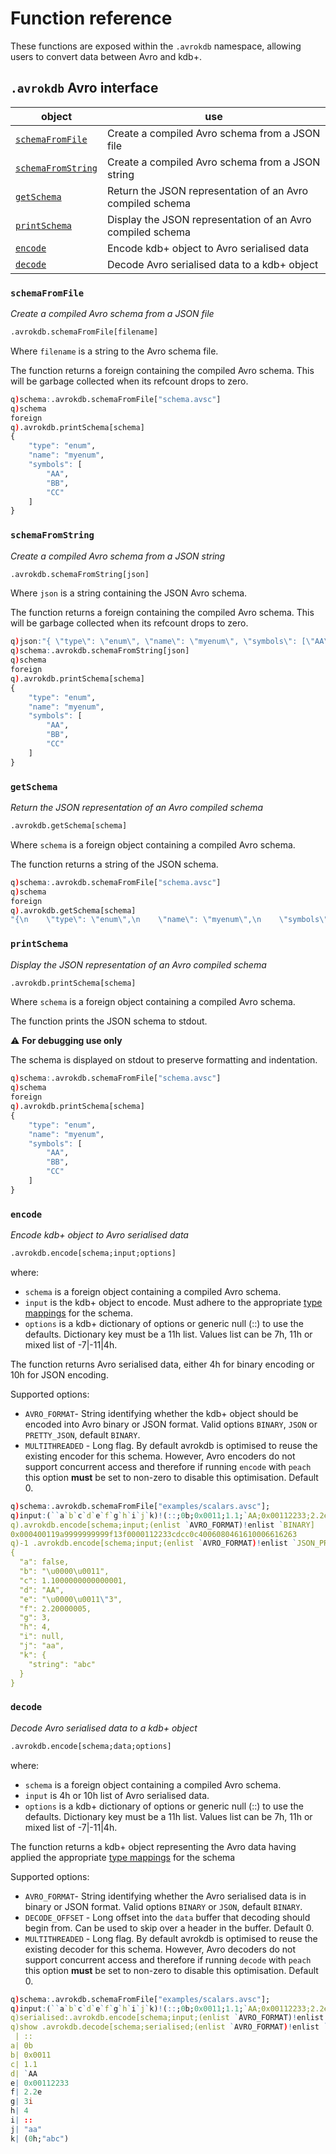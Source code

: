 # Function reference

These functions are exposed within the `.avrokdb` namespace, allowing users to convert data between Avro and kdb+.



## `.avrokdb`   Avro interface


object | use
-------|-------
[`schemaFromFile`](#schemaFromFile) | Create a compiled Avro schema from a JSON file
[`schemaFromString`](#schemaFromString) | Create a compiled Avro schema from a JSON string
[`getSchema`](#getSchema) | Return the JSON representation of an Avro compiled schema
[`printSchema`](#printSchema) | Display the JSON representation of an Avro compiled schema
[`encode`](#encode) | Encode kdb+ object to Avro serialised data
[`decode`](#decode) | Decode Avro serialised data to a kdb+ object



### `schemaFromFile`

*Create a compiled Avro schema from a JSON file*

```txt
.avrokdb.schemaFromFile[filename]
```

Where `filename` is a string to the Avro schema file.

The function returns a foreign containing the compiled Avro schema.  This will be garbage collected when its refcount drops to zero.

```q
q)schema:.avrokdb.schemaFromFile["schema.avsc"]
q)schema
foreign
q).avrokdb.printSchema[schema]
{
    "type": "enum",
    "name": "myenum",
    "symbols": [
        "AA",
        "BB",
        "CC"
    ]
}
```

### `schemaFromString`

*Create a compiled Avro schema from a JSON string*

```txt
.avrokdb.schemaFromString[json]
```

Where `json` is a string containing the JSON Avro schema.

The function returns a foreign containing the compiled Avro schema.  This will be garbage collected when its refcount drops to zero.

```q
q)json:"{ \"type\": \"enum\", \"name\": \"myenum\", \"symbols\": [\"AA\", \"BB\", \"CC\"] }"
q)schema:.avrokdb.schemaFromString[json]
q)schema
foreign
q).avrokdb.printSchema[schema]
{
    "type": "enum",
    "name": "myenum",
    "symbols": [
        "AA",
        "BB",
        "CC"
    ]
}
```

### `getSchema`

*Return the JSON representation of an Avro compiled schema*

```txt
.avrokdb.getSchema[schema]
```

Where `schema` is a foreign object containing a compiled Avro schema.

The function returns a string of the JSON schema.

```q
q)schema:.avrokdb.schemaFromFile["schema.avsc"]
q)schema
foreign
q).avrokdb.getSchema[schema]
"{\n    \"type\": \"enum\",\n    \"name\": \"myenum\",\n    \"symbols\": [\n        \"AA\",\n        \"BB\",\n        \"CC\"\n    ]\n}\n"
```

### `printSchema`

*Display the JSON representation of an Avro compiled schema*

```txt
.avrokdb.printSchema[schema]
```

Where `schema` is a foreign object containing a compiled Avro schema.

The function prints the JSON schema to stdout.

:warning: **For debugging use only**

The schema is displayed on stdout to preserve formatting and indentation.

```q
q)schema:.avrokdb.schemaFromFile["schema.avsc"]
q)schema
foreign
q).avrokdb.printSchema[schema]
{
    "type": "enum",
    "name": "myenum",
    "symbols": [
        "AA",
        "BB",
        "CC"
    ]
}
```

### `encode`

*Encode kdb+ object to Avro serialised data*

```txt
.avrokdb.encode[schema;input;options]
```

where:

* `schema` is a foreign object containing a compiled Avro schema.
* `input` is the kdb+ object to encode.  Must adhere to the appropriate [type mappings](./type-mapping.md) for the schema.
* `options` is a kdb+ dictionary of options or generic null (::) to use the defaults.  Dictionary key must be a 11h list.  Values list can be 7h, 11h or mixed list of -7|-11|4h.

The function returns Avro serialised data, either 4h for binary encoding or 10h for JSON encoding.

Supported options:

- `AVRO_FORMAT`- String identifying whether the kdb+ object should be encoded into Avro binary or JSON format.  Valid options `BINARY`, `JSON` or `PRETTY_JSON`, default `BINARY`.
- `MULTITHREADED` - Long flag.  By default avrokdb is optimised to reuse the existing encoder for this schema.  However, Avro encoders do not support concurrent access and therefore if running `encode` with `peach` this option **must** be set to non-zero to disable this optimisation.  Default 0.

```q
q)schema:.avrokdb.schemaFromFile["examples/scalars.avsc"];
q)input:(``a`b`c`d`e`f`g`h`i`j`k)!(::;0b;0x0011;1.1;`AA;0x00112233;2.2e;3i;4;::;"aa";(0h;"abc"));
q).avrokdb.encode[schema;input;(enlist `AVRO_FORMAT)!enlist `BINARY]
0x000400119a9999999999f13f0000112233cdcc0c4006080461610006616263
q)-1 .avrokdb.encode[schema;input;(enlist `AVRO_FORMAT)!enlist `JSON_PRETTY];
{
  "a": false,
  "b": "\u0000\u0011",
  "c": 1.1000000000000001,
  "d": "AA",
  "e": "\u0000\u0011\"3",
  "f": 2.20000005,
  "g": 3,
  "h": 4,
  "i": null,
  "j": "aa",
  "k": {
    "string": "abc"
  }
}
```

### `decode`

*Decode Avro serialised data to a kdb+ object*

```txt
.avrokdb.encode[schema;data;options]
```

where:

* `schema` is a foreign object containing a compiled Avro schema.
* `input` is 4h or 10h list of Avro serialised data.
* `options` is a kdb+ dictionary of options or generic null (::) to use the defaults.  Dictionary key must be a 11h list.  Values list can be 7h, 11h or mixed list of -7|-11|4h.

The function returns a kdb+ object representing the Avro data having applied the appropriate [type mappings](./type-mapping.md) for the schema

Supported options:

- `AVRO_FORMAT`- String identifying whether the Avro serialised data is in binary or JSON format.  Valid options `BINARY` or `JSON`, default `BINARY`.
- `DECODE_OFFSET` - Long offset into the `data` buffer that decoding should begin from.  Can be used to skip over a header in the buffer.  Default 0. 
- `MULTITHREADED` - Long flag.  By default avrokdb is optimised to reuse the existing decoder for this schema.  However, Avro decoders do not support concurrent access and therefore if running `decode` with `peach` this option **must** be set to non-zero to disable this optimisation.  Default 0.

```q
q)schema:.avrokdb.schemaFromFile["examples/scalars.avsc"];
q)input:(``a`b`c`d`e`f`g`h`i`j`k)!(::;0b;0x0011;1.1;`AA;0x00112233;2.2e;3i;4;::;"aa";(0h;"abc"));
q)serialised:.avrokdb.encode[schema;input;(enlist `AVRO_FORMAT)!enlist `BINARY];
q)show .avrokdb.decode[schema;serialised;(enlist `AVRO_FORMAT)!enlist `BINARY]
 | ::
a| 0b
b| 0x0011
c| 1.1
d| `AA
e| 0x00112233
f| 2.2e
g| 3i
h| 4
i| ::
j| "aa"
k| (0h;"abc")
```
